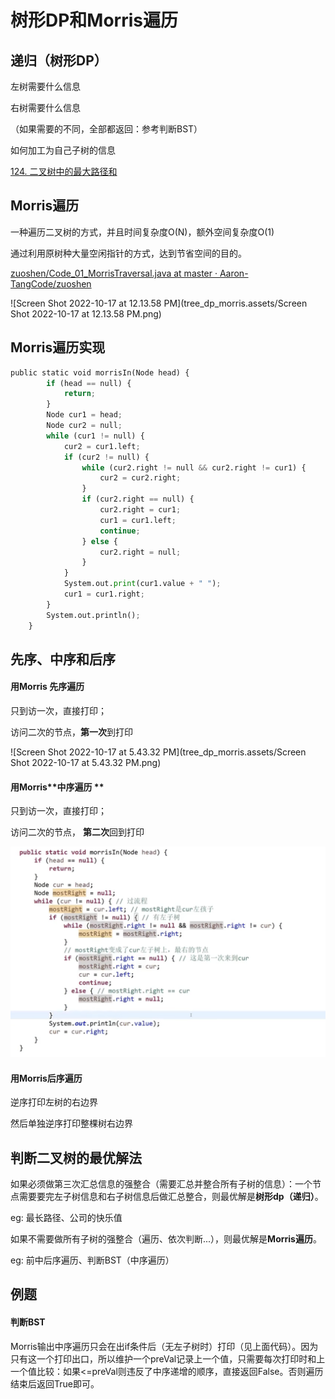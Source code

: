 # 树形DP和Morris遍历

## 递归（树形DP）  

左树需要什么信息

右树需要什么信息

（如果需要的不同，全部都返回：参考判断BST）

如何加工为自己子树的信息

 [124. 二叉树中的最大路径和](https://leetcode.cn/problems/binary-tree-maximum-path-sum/) 



## Morris遍历

一种遍历二叉树的方式，并且时间复杂度O(N)，额外空间复杂度O(1)

通过利用原树种大量空闲指针的方式，达到节省空间的目的。

 [zuoshen/Code_01_MorrisTraversal.java at master · Aaron-TangCode/zuoshen](https://github.com/Aaron-TangCode/zuoshen/blob/master/src/com/tanghainlin/advanced_class_03/Code_01_MorrisTraversal.java) 

![Screen Shot 2022-10-17 at 12.13.58 PM](tree_dp_morris.assets/Screen Shot 2022-10-17 at 12.13.58 PM.png)

## Morris遍历实现

```python
public static void morrisIn(Node head) {
		if (head == null) {
			return;
		}
		Node cur1 = head;
		Node cur2 = null;
		while (cur1 != null) {
			cur2 = cur1.left;
			if (cur2 != null) {
				while (cur2.right != null && cur2.right != cur1) {
					cur2 = cur2.right;
				}
				if (cur2.right == null) {
					cur2.right = cur1;
					cur1 = cur1.left;
					continue;
				} else {
					cur2.right = null;
				}
			}
			System.out.print(cur1.value + " ");
			cur1 = cur1.right;
		}
		System.out.println();
	}
```

## 先序、中序和后序

#### **用Morris 先序遍历**

只到访一次，直接打印；

访问二次的节点，**第一次**到打印   

![Screen Shot 2022-10-17 at 5.43.32 PM](tree_dp_morris.assets/Screen Shot 2022-10-17 at 5.43.32 PM.png)

#### 用Morris**中序遍历 **

只到访一次，直接打印；

访问二次的节点， **第二次**回到打印

<img src="tree_dp_morris.assets/Screen Shot 2022-10-17 at 5.41.11 PM.png" alt="Screen Shot 2022-10-17 at 5.41.11 PM" style="zoom:50%;" />

#### 用Morris后序遍历

逆序打印左树的右边界

然后单独逆序打印整棵树右边界

## 判断二叉树的最优解法

如果必须做第三次汇总信息的强整合（需要汇总并整合所有子树的信息）：一个节点需要要完左子树信息和右子树信息后做汇总整合，则最优解是**树形dp（递归）**。

eg: 最长路径、公司的快乐值

 如果不需要做所有子树的强整合（遍历、依次判断...），则最优解是**Morris遍历**。

eg: 前中后序遍历、判断BST（中序遍历）

## 例题

#### 判断BST

Morris输出中序遍历只会在出if条件后（无左子树时）打印（见上面代码）。因为只有这一个打印出口，所以维护一个preVal记录上一个值，只需要每次打印时和上一个值比较：如果<=preVal则违反了中序递增的顺序，直接返回False。否则遍历结束后返回True即可。





